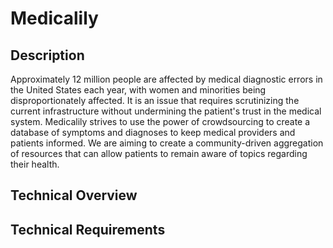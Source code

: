 # Medicalily

## Description
Approximately 12 million people are affected by medical diagnostic errors in the United States each year, with women and minorities being disproportionately affected. It is an issue that requires scrutinizing the current infrastructure without undermining the patient's trust in the medical system. Medicalily strives to use the power of crowdsourcing to create a database of symptoms and diagnoses to keep medical providers and patients informed. We are aiming to create a community-driven aggregation of resources that can allow patients to remain aware of topics regarding their health.

## Technical Overview

## Technical Requirements
